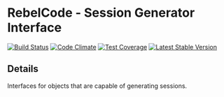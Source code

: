 # RebelCode - Session Generator Interface

[![Build Status](https://travis-ci.org/RebelCode/session-generator-interface.svg?branch=develop)](https://travis-ci.org/RebelCode/session-generator-interface)
[![Code Climate](https://codeclimate.com/github/RebelCode/session-generator-interface/badges/gpa.svg)](https://codeclimate.com/github/RebelCode/session-generator-interface)
[![Test Coverage](https://codeclimate.com/github/RebelCode/session-generator-interface/badges/coverage.svg)](https://codeclimate.com/github/RebelCode/session-generator-interface/coverage)
[![Latest Stable Version](https://poser.pugx.org/rebelcode/session-generator-interface/version)](https://packagist.org/packages/rebelcode/session-generator-interface)

## Details
Interfaces for objects that are capable of generating sessions.
